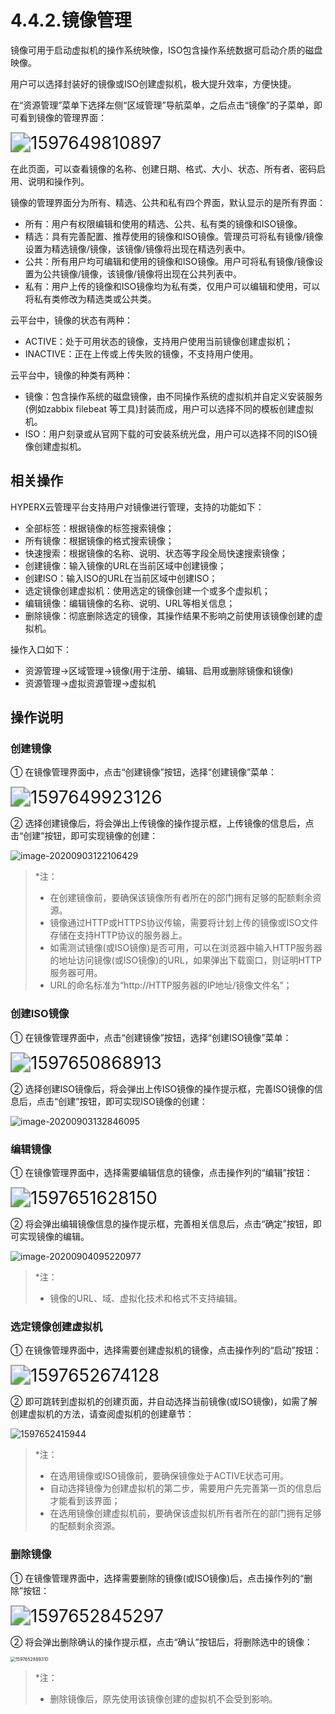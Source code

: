 # 4.4.2.镜像管理

镜像可用于启动虚拟机的操作系统映像，ISO包含操作系统数据可启动介质的磁盘映像。

用户可以选择封装好的镜像或ISO创建虚拟机，极大提升效率，方便快捷。

在“资源管理”菜单下选择左侧“区域管理”导航菜单，之后点击“镜像”的子菜单，即可看到镜像的管理界面：

<img src="template_management.assets/1597649810897.png" alt="1597649810897" style="zoom:200%;" />

在此页面，可以查看镜像的名称、创建日期、格式、大小、状态、所有者、密码启用、说明和操作列。

镜像的管理界面分为所有、精选、公共和私有四个界面，默认显示的是所有界面：

- 所有：用户有权限编辑和使用的精选、公共、私有类的镜像和ISO镜像。
- 精选：具有完善配置、推荐使用的镜像和ISO镜像。管理员可将私有镜像/镜像设置为精选镜像/镜像，该镜像/镜像将出现在精选列表中。
- 公共：所有用户均可编辑和使用的镜像和ISO镜像。用户可将私有镜像/镜像设置为公共镜像/镜像，该镜像/镜像将出现在公共列表中。
- 私有：用户上传的镜像和ISO镜像均为私有类，仅用户可以编辑和使用，可以将私有类修改为精选类或公共类。

云平台中，镜像的状态有两种：

- ACTIVE：处于可用状态的镜像，支持用户使用当前镜像创建虚拟机；
- INACTIVE：正在上传或上传失败的镜像，不支持用户使用。

云平台中，镜像的种类有两种：

- 镜像：包含操作系统的磁盘镜像，由不同操作系统的虚拟机并自定义安装服务(例如zabbix filebeat 等工具)封装而成，用户可以选择不同的模板创建虚拟机。
- ISO：用户刻录或从官网下载的可安装系统光盘，用户可以选择不同的ISO镜像创建虚拟机。

## 相关操作

HYPERX云管理平台支持用户对镜像进行管理，支持的功能如下：

- 全部标签：根据镜像的标签搜索镜像；
- 所有镜像：根据镜像的格式搜索镜像；
- 快速搜索：根据镜像的名称、说明、状态等字段全局快速搜索镜像；
- 创建镜像：输入镜像的URL在当前区域中创建镜像；
- 创建ISO：输入ISO的URL在当前区域中创建ISO；
- 选定镜像创建虚拟机：使用选定的镜像创建一个或多个虚拟机；
- 编辑镜像：编辑镜像的名称、说明、URL等相关信息；
- 删除镜像：彻底删除选定的镜像，其操作结果不影响之前使用该镜像创建的虚拟机。

操作入口如下：

- 资源管理→区域管理→镜像(用于注册、编辑、启用或删除镜像和镜像)
- 资源管理→虚拟资源管理→虚拟机

## 操作说明

### 创建镜像

① 在镜像管理界面中，点击“创建镜像”按钮，选择“创建镜像”菜单：

<img src="template_management.assets/1597649923126.png" alt="1597649923126" style="zoom:200%;" />

② 选择创建镜像后，将会弹出上传镜像的操作提示框，上传镜像的信息后，点击“创建”按钮，即可实现镜像的创建：

![image-20200903122106429](template_management.assets/image-20200903122106429.png)

> *注：
>
> - 在创建镜像前，要确保该镜像所有者所在的部门拥有足够的配额剩余资源。
> - 镜像通过HTTP或HTTPS协议传输，需要将计划上传的镜像或ISO文件存储在支持HTTP协议的服务器上。
> - 如需测试镜像(或ISO镜像)是否可用，可以在浏览器中输入HTTP服务器的地址访问镜像(或ISO镜像)的URL，如果弹出下载窗口，则证明HTTP服务器可用。
> - URL的命名标准为“http://HTTP服务器的IP地址/镜像文件名”；

### 创建ISO镜像

① 在镜像管理界面中，点击“创建镜像”按钮，选择“创建ISO镜像”菜单：

<img src="template_management.assets/1597650868913.png" alt="1597650868913" style="zoom:200%;" />

② 选择创建ISO镜像后，将会弹出上传ISO镜像的操作提示框，完善ISO镜像的信息后，点击“创建”按钮，即可实现ISO镜像的创建：

![image-20200903132846095](template_management.assets/image-20200903132846095.png)

### 编辑镜像

① 在镜像管理界面中，选择需要编辑信息的镜像，点击操作列的“编辑”按钮：

<img src="template_management.assets/1597651628150.png" alt="1597651628150" style="zoom:200%;" />

② 将会弹出编辑镜像信息的操作提示框，完善相关信息后，点击“确定”按钮，即可实现镜像的编辑。

![image-20200904095220977](template_management.assets/image-20200904095220977.png)

> *注：
>
> - 镜像的URL、域、虚拟化技术和格式不支持编辑。

### 选定镜像创建虚拟机

① 在镜像管理界面中，选择需要创建虚拟机的镜像，点击操作列的“启动”按钮：

<img src="template_management.assets/1597652674128.png" alt="1597652674128" style="zoom:200%;" />

② 即可跳转到虚拟机的创建页面，并自动选择当前镜像(或ISO镜像)，如需了解创建虚拟机的方法，请查阅虚拟机的创建章节：

![1597652415944](template_management.assets/1597652415944.png)

> *注：
>
> - 在选用镜像或ISO镜像前，要确保镜像处于ACTIVE状态可用。
> - 自动选择镜像为创建虚拟机的第二步，需要用户先完善第一页的信息后才能看到该界面；
> - 在选用镜像创建虚拟机前，要确保该虚拟机所有者所在的部门拥有足够的配额剩余资源。

### 删除镜像

① 在镜像管理界面中，选择需要删除的镜像(或ISO镜像)后，点击操作列的“删除”按钮：

<img src="template_management.assets/1597652845297.png" alt="1597652845297" style="zoom:200%;" />

② 将会弹出删除确认的操作提示框，点击“确认”按钮后，将删除选中的镜像：

<img src="template_management.assets/1597652889310.png" alt="1597652889310" style="zoom:50%;" />

> *注：
>
> - 删除镜像后，原先使用该镜像创建的虚拟机不会受到影响。
